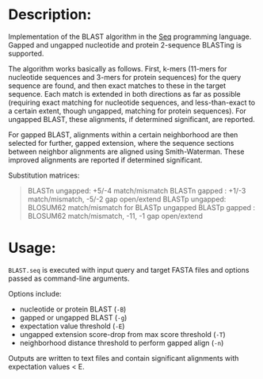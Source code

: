 # Description:

Implementation of the BLAST algorithm in the [Seq](https://seq-lang.org/) programming language. Gapped and ungapped nucleotide and protein 2-sequence BLASTing is supported.

The algorithm works basically as follows. First, k-mers (11-mers for nucleotide sequences and 3-mers for protein sequences) for the query sequence are found, and then exact matches to these in the target sequence. Each match is extended in both directions as far as possible (requiring exact matching for nucleotide sequences, and less-than-exact to a certain extent, though ungapped, matching for protein sequences). For ungapped BLAST, these alignments, if determined significant, are reported. 

For gapped BLAST, alignments within a certain neighborhood are then selected for further, gapped extension, where the sequence sections between neighbor alignments are aligned using Smith-Waterman. These improved alignments are reported if determined significant.

Substitution matrices:

 > BLASTn ungapped: +5/-4 match/mismatch
 > BLASTn gapped  : +1/-3 match/mismatch, -5/-2 gap open/extend
 > BLASTp ungapped: BLOSUM62 match/mismatch for BLASTp ungapped
 > BLASTp gapped  : BLOSUM62 match/mismatch, -11, -1 gap open/extend

# Usage:

`BLAST.seq` is executed with input query and target FASTA files and options passed as command-line arguments. 

Options include: 

- nucleotide or protein BLAST (`-B`)
- gapped or ungapped BLAST (`-g`)
- expectation value threshold (`-E`)
- ungapped extension score-drop from max score threshold (`-T`)
- neighborhood distance threshold to perform gapped align (`-n`)

Outputs are written to text files and contain significant alignments with expectation values < E.